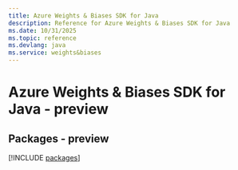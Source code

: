 ```yaml
---
title: Azure Weights & Biases SDK for Java
description: Reference for Azure Weights & Biases SDK for Java
ms.date: 10/31/2025
ms.topic: reference
ms.devlang: java
ms.service: weights&biases
---
```

# Azure Weights & Biases SDK for Java - preview
## Packages - preview
[!INCLUDE [packages](weights-&-biases-index.md)]